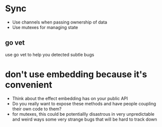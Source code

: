 # Sync

- Use channels when passing ownership of data
- Use mutexes for managing state

## go vet

use go vet to help you detected subtle bugs

# don't use embedding because it's convenient

- Think about the effect embedding has on your public API
- Do you really want to expose these methods and have people coupling their own code to them?
- for mutexes, this could be potentiallly disastrous in very unpredictable and weird ways
  some very strange bugs that will be hard to track down
